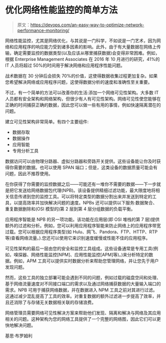 # 优化网络性能监控的简单方法

> 原文：<https://devops.com/an-easy-way-to-optimize-network-performance-monitoring/>

网络性能监控，尤其是网络优化，与其说是一门科学，不如说是一门艺术，因为网络和应用程序的响应能力受到诸多因素的影响。此外，由于有大量数据在网络上传输，确定需要监控的数据类型(以及应该从哪里捕获数据)会变得非常困难。例如，根据 Enterprise Management Associates 在 2016 年 10 月进行的研究，41%的 IT 人员将超过 50%的时间用于解决网络和应用程序性能问题。

战术数据在 30 分钟后会损失 70%的价值，这使得数据收集过程更加复杂。如果您希望解决网络或应用程序问题，这使得数据分析的速度和准确性至关重要。

不过，有一个简单的方法可以改善你的生活:添加一个网络可见性架构。大多数 IT 人员都有安全架构和网络架构，但很少有人有可见性架构。网络可见性使您能够在正确的时间捕获正确的数据，因此您可以做一些有用的事情，例如快速隔离潜在的问题。

建立可见性架构非常简单。有四个主要组件:

*   数据存取
*   数据操作
*   应用智能
*   专用分析工具

数据访问可以由物理分路器、虚拟分路器和旁路开关提供。这些设备能让你及时获得你需要的数据。也可以使用 SPAN 端口；但是，这类设备的数据质量可能会有问题，因此不推荐使用。

在你获得了你需要的监控数据之后——可能还有一堆你不需要的数据——下一步就是把它发送给网络数据包代理(NPB)。该设备提供精细过滤功能，最大限度地将相关信息传递到您的监控工具。可以将特定类型的数据分割出来并发送到特定的工具，以提高效率并加快解决问题的速度。NPBs 还可以提供以下服务:数据聚合、重复数据删除和(OSI 模型的)第 2 层到第 4 层分组数据的负载平衡。

应用程序智能是 NPB 的另一项功能。该功能在应用层(即 OSI 堆栈的第 7 层)提供额外的过滤和分析。例如，您可以利用应用程序智能来防止网络上的应用程序带宽过载。您可以根据应用程序类型(如 Hulu、网飞、Pandora、FTP、HTTP、RTP 等)查看网络流量。).您还可以使用它来识别速度缓慢或性能不佳的应用程序。

可见性架构的最后一层由您的安全和监控工具组成。这些设备通常是专用工具(例如，嗅探器、网络性能监控[NPM]、应用性能监控[APM]等)。)来分析特定的数据。例如，APM 工具可以提供实时数据分析来帮助您管理网络，并让您先于用户发现问题。

然而，这些工具的独立部署可能会遇到不同的问题，例如过载的磁盘空间和处理、基于网络流量速度对不同接口端口的需求以及通过网络捕获数据的大量输入端口的需求。NPB 可用于捕获网络数据，并在数据进入 NPM 工具之前对其进行过滤。这通过减少混乱提高了工具的效率。对重复数据的额外过滤进一步提高了效率，并且还消除了与存储无关数据相关联的存储浪费。

网络管理员需要网络可见性解决方案来帮助他们发现、隔离和解决与网络及其应用相关的问题。这种架构为您的网络工具提供了一个完整的网络图，因此它们可以更快地解决问题。

基思·布罗姆利